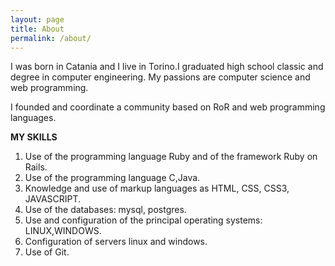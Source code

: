 ```yaml
---
layout: page
title: About
permalink: /about/
---
```


I was born in Catania and I live in Torino.I graduated high school classic and degree in computer engineering.
My passions are computer science and web programming.

I founded and coordinate a community based on RoR and web programming languages.

**MY SKILLS**

<ol>
  <li>Use of the programming language Ruby and of the framework Ruby on Rails.</li>

  <li>Use of the programming language C,Java.</li>

  <li>Knowledge and use of markup languages as HTML, CSS, CSS3, JAVASCRIPT.</li>

  <li>Use of the databases: mysql, postgres.</li>

  <li>Use and configuration of the principal operating systems: LINUX,WINDOWS.</li>

  <li>Configuration of servers linux and windows.</li>

  <li>Use of Git.</li>
</ol>
